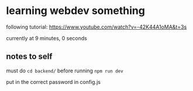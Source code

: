 # learning webdev something

following tutorial: https://www.youtube.com/watch?v=-42K44A1oMA&t=3s

currently at 9 minutes, 0 seconds

## notes to self

must do `cd backend/` before running `npm run dev` 

put in the correct password in config.js